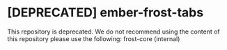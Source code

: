 
# [DEPRECATED] ember-frost-tabs

This repository is deprecated. We do not recommend using the content of this repository please use the following: 
frost-core (internal)
